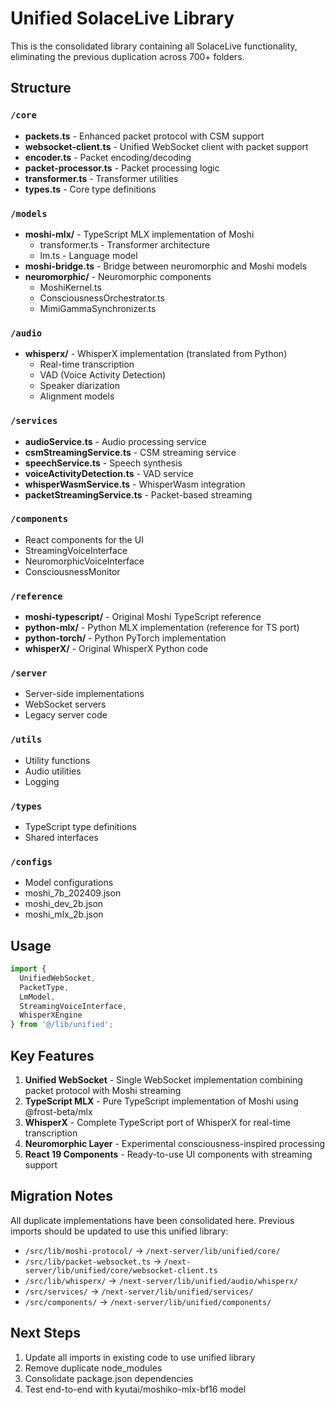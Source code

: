 # Unified SolaceLive Library

This is the consolidated library containing all SolaceLive functionality, eliminating the previous duplication across 700+ folders.

## Structure

### `/core`
- **packets.ts** - Enhanced packet protocol with CSM support
- **websocket-client.ts** - Unified WebSocket client with packet support
- **encoder.ts** - Packet encoding/decoding
- **packet-processor.ts** - Packet processing logic
- **transformer.ts** - Transformer utilities
- **types.ts** - Core type definitions

### `/models`
- **moshi-mlx/** - TypeScript MLX implementation of Moshi
  - transformer.ts - Transformer architecture
  - lm.ts - Language model
- **moshi-bridge.ts** - Bridge between neuromorphic and Moshi models
- **neuromorphic/** - Neuromorphic components
  - MoshiKernel.ts
  - ConsciousnessOrchestrator.ts
  - MimiGammaSynchronizer.ts

### `/audio`
- **whisperx/** - WhisperX implementation (translated from Python)
  - Real-time transcription
  - VAD (Voice Activity Detection)
  - Speaker diarization
  - Alignment models

### `/services`
- **audioService.ts** - Audio processing service
- **csmStreamingService.ts** - CSM streaming service
- **speechService.ts** - Speech synthesis
- **voiceActivityDetection.ts** - VAD service
- **whisperWasmService.ts** - WhisperWasm integration
- **packetStreamingService.ts** - Packet-based streaming

### `/components`
- React components for the UI
- StreamingVoiceInterface
- NeuromorphicVoiceInterface
- ConsciousnessMonitor

### `/reference`
- **moshi-typescript/** - Original Moshi TypeScript reference
- **python-mlx/** - Python MLX implementation (reference for TS port)
- **python-torch/** - Python PyTorch implementation
- **whisperX/** - Original WhisperX Python code

### `/server`
- Server-side implementations
- WebSocket servers
- Legacy server code

### `/utils`
- Utility functions
- Audio utilities
- Logging

### `/types`
- TypeScript type definitions
- Shared interfaces

### `/configs`
- Model configurations
- moshi_7b_202409.json
- moshi_dev_2b.json
- moshi_mlx_2b.json

## Usage

```typescript
import {
  UnifiedWebSocket,
  PacketType,
  LmModel,
  StreamingVoiceInterface,
  WhisperXEngine
} from '@/lib/unified';
```

## Key Features

1. **Unified WebSocket** - Single WebSocket implementation combining packet protocol with Moshi streaming
2. **TypeScript MLX** - Pure TypeScript implementation of Moshi using @frost-beta/mlx
3. **WhisperX** - Complete TypeScript port of WhisperX for real-time transcription
4. **Neuromorphic Layer** - Experimental consciousness-inspired processing
5. **React 19 Components** - Ready-to-use UI components with streaming support

## Migration Notes

All duplicate implementations have been consolidated here. Previous imports should be updated to use this unified library:

- `/src/lib/moshi-protocol/` → `/next-server/lib/unified/core/`
- `/src/lib/packet-websocket.ts` → `/next-server/lib/unified/core/websocket-client.ts`
- `/src/lib/whisperx/` → `/next-server/lib/unified/audio/whisperx/`
- `/src/services/` → `/next-server/lib/unified/services/`
- `/src/components/` → `/next-server/lib/unified/components/`

## Next Steps

1. Update all imports in existing code to use unified library
2. Remove duplicate node_modules
3. Consolidate package.json dependencies
4. Test end-to-end with kyutai/moshiko-mlx-bf16 model